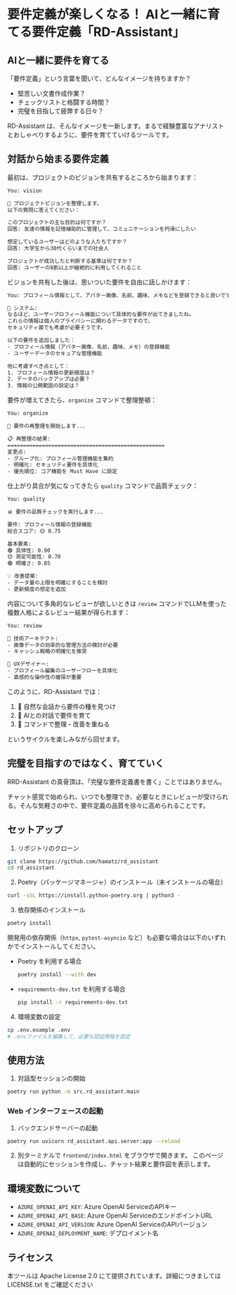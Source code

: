 # 要件定義が楽しくなる！ AIと一緒に育てる要件定義「RD-Assistant」

## AIと一緒に要件を育てる

「要件定義」という言葉を聞いて、どんなイメージを持ちますか？

- 堅苦しい文書作成作業？
- チェックリストと格闘する時間？
- 完璧を目指して疲弊する日々？

RD-Assistant は、そんなイメージを一新します。まるで経験豊富なアナリストとおしゃべりするように、要件を育てていけるツールです。

## 対話から始まる要件定義

最初は、プロジェクトのビジョンを共有するところから始まります：

```bash
You: vision

🎯 プロジェクトビジョンを整理します。
以下の質問に答えてください：

このプロジェクトの主な目的は何ですか？
回答: 友達の情報を記憶補助的に管理して、コミュニケーションを円滑にしたい

想定しているユーザーはどのような人たちですか？
回答: 大学生から30代くらいまでの社会人

プロジェクトが成功したと判断する基準は何ですか？
回答: ユーザーの8割以上が継続的に利用してくれること
```

ビジョンを共有した後は、思いついた要件を自由に話しかけます：

```bash
You: プロフィール情報として、アバター画像、名前、趣味、メモなどを登録できると良いです

🤖 システム:
なるほど、ユーザープロフィール機能について具体的な要件が出てきましたね。
これらの情報は個人のプライバシーに関わるデータですので、
セキュリティ面でも考慮が必要そうです。

以下の要件を追加しました：
- プロフィール情報（アバター画像、名前、趣味、メモ）の登録機能
- ユーザーデータのセキュアな管理機能

他に考慮すべき点として：
1. プロフィール情報の更新頻度は？
2. データのバックアップは必要？
3. 情報の公開範囲の設定は？
```

要件が増えてきたら、`organize` コマンドで整理整頓：

```bash
You: organize

🔄 要件の再整理を開始します...

📋 再整理の結果:
==================================================
変更点:
- グループ化: プロフィール管理機能を集約
- 明確化: セキュリティ要件を具体化
- 優先順位: コア機能を Must Have に設定
```

仕上がり具合が気になってきたら `quality` コマンドで品質チェック：

```bash
You: quality

📊 要件の品質チェックを実行します...

要件: プロフィール情報の登録機能
総合スコア: 🟡 0.75

基本要素:
🟢 具体性: 0.90
🟡 測定可能性: 0.70
🟢 明確さ: 0.85

💡 改善提案:
- データ量の上限を明確にすることを検討
- 更新頻度の想定を追加
```

内容について多角的なレビューが欲しいときは `review` コマンドでLLMを使った複数人格によるレビュー結果が得られます：

```bash
You: review

👤 技術アーキテクト:
- 画像データの効率的な管理方法の検討が必要
- キャッシュ戦略の明確化を推奨

👤 UXデザイナー:
- プロフィール編集のユーザーフローを具体化
- 直感的な操作性の確保が重要
```

このように、RD-Assistant では：

1. 🌱 自然な会話から要件の種を見つけ
2. 🌿 AIとの対話で要件を育て
3. 🌳 コマンドで整理・改善を重ねる

というサイクルを楽しみながら回せます。

## 完璧を目指すのではなく、育てていく

RRD-Assistant の真骨頂は、「完璧な要件定義書を書く」ことではありません。

チャット感覚で始められ、いつでも整理でき、必要なときにレビューが受けられる。そんな気軽さの中で、要件定義の品質を徐々に高められることです。

## セットアップ

1. リポジトリのクローン
```bash
git clone https://github.com/hamatz/rd_assistant
cd rd_assistant
```

2. Poetry（パッケージマネージャ）のインストール（未インストールの場合）
```bash
curl -sSL https://install.python-poetry.org | python3 -
```

3. 依存関係のインストール
```bash
poetry install
```
   開発用の依存関係（`httpx`, `pytest-asyncio` など）も必要な場合は以下のいずれかでインストールしてください。

   - Poetry を利用する場合
     ```bash
     poetry install --with dev
     ```
   - `requirements-dev.txt` を利用する場合
     ```bash
     pip install -r requirements-dev.txt
     ```

4. 環境変数の設定
```bash
cp .env.example .env
# .envファイルを編集して、必要な認証情報を設定
```

## 使用方法

1. 対話型セッションの開始
```bash
poetry run python -m src.rd_assistant.main
```

### Web インターフェースの起動

1. バックエンドサーバーの起動

```bash
poetry run uvicorn rd_assistant.api.server:app --reload
```

2. 別ターミナルで `frontend/index.html` をブラウザで開きます。
   このページは自動的にセッションを作成し、チャット結果と要件図を表示します。

## 環境変数について

- `AZURE_OPENAI_API_KEY`: Azure OpenAI ServiceのAPIキー
- `AZURE_OPENAI_API_BASE`: Azure OpenAI ServiceのエンドポイントURL
- `AZURE_OPENAI_API_VERSION`: Azure OpenAI ServiceのAPIバージョン
- `AZURE_OPENAI_DEPLOYMENT_NAME`: デプロイメント名

## ライセンス

本ツールは Apache License 2.0 にて提供されています。詳細につきましては LICENSE.txt をご確認ください